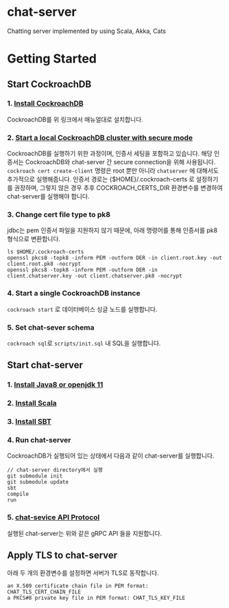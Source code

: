 # chat-server
Chatting server implemented by using Scala, Akka, Cats

# Getting Started

## Start CockroachDB

### 1. [Install CockroachDB](https://www.cockroachlabs.com/docs/stable/install-cockroachdb-mac.html)
CockroachDB를 위 링크에서 매뉴얼대로 설치합니다.
### 2. [Start a local CockroachDB cluster with secure mode](https://www.cockroachlabs.com/docs/stable/secure-a-cluster.html)
CockroachDB를 실행하기 위한 과정이며, 인증서 세팅을 포함하고 있습니다.
해당 인증서는 CockroachDB와 chat-server 간 secure connection을 위해 사용됩니다.
`cockroach cert create-client` 명령은 root 뿐만 아니라 `chatserver` 에 대해서도 추가적으로 실행해줍니다.
인증서 경로는 {$HOME}/.cockroach-certs 로 설정하기를 권장하며, 그렇지 않은 경우 추후 COCKROACH_CERTS_DIR 환경변수를 변경하여 chat-server를 실행해야 합니다.
### 3. Change cert file type to pk8
jdbc는 pem 인증서 파일을 지원하지 않기 때문에, 아래 명령어를 통해 인증서를 pk8 형식으로 변환합니다.
```$xslt
ls $HOME/.cockroach-certs
openssl pkcs8 -topk8 -inform PEM -outform DER -in client.root.key -out client.root.pk8 -nocrypt
openssl pkcs8 -topk8 -inform PEM -outform DER -in client.chatserver.key -out client.chatserver.pk8 -nocrypt
```
### 4. Start a single CockroachDB instance
`cockroach start` 로 데이터베이스 싱글 노드를 실행합니다.
### 5. Set chat-sever schema
`cockroach sql`로 `scripts/init.sql` 내 SQL을 실행합니다.

## Start chat-server
### 1. [Install Java8 or openjdk 11](https://www.oracle.com/technetwork/java/javase/downloads/jdk8-downloads-2133151.html)
### 2. [Install Scala](https://www.scala-lang.org/download/)
### 3. [Install SBT](https://www.scala-sbt.org/1.0/docs/Setup.html)
### 4. Run chat-server
CockroachDB가 실행되어 있는 상태에서 다음과 같이 chat-server를 실행합니다.
```$xslt
// chat-server directory에서 실행
git submodule init
git submodule update
sbt
compile
run
```
### 5. [chat-sevice API Protocol](https://github.com/cose451-asu/chat-service)
실행된 chat-server는 위와 같은 gRPC API 들을 지원합니다.

## Apply TLS to chat-server
아래 두 개의 환경변수를 설정하면 서버가 TLS로 동작합니다. 
```$xslt
an X.509 certificate chain file in PEM format: CHAT_TLS_CERT_CHAIN_FILE 
a PKCS#8 private key file in PEM format: CHAT_TLS_KEY_FILE
```
